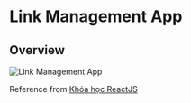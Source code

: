 # Link Management App

## Overview

![Link Management App](https://user-images.githubusercontent.com/31009750/253456804-a3f42811-9a61-438b-bd77-e5e00e128662.png)

Reference from [Khóa học ReactJS](https://nextjsvietnam.com/post/khoa-hoc-reactjs-bai-03/)
